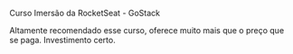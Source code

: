 Curso Imersão da RocketSeat - GoStack

Altamente recomendado esse curso, oferece muito mais que o preço que se paga. Investimento certo.
